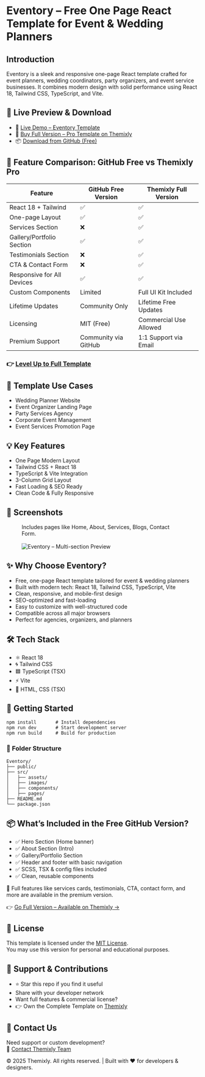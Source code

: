 <!DOCTYPE html>
<html lang="en">
<head>
  <meta charset="UTF-8" />
  <meta name="viewport" content="width=device-width, initial-scale=1.0"/>
  <meta name="description" content="Modern one-page React template tailored for Event Planning, Wedding, & Party Organizer Websites." />
  <meta name="keywords" content="React event management website template, free wedding planner site theme, one-page event planner React template, modern party organizer website design, responsive event services website built with Vite, TypeScript and Tailwind CSS event theme, creative React business template for events, mobile-first wedding planning site layout, React TS event organizer website, fast-loading event planning web template, professional React event service theme, modern UI event planner website" />
  <meta name="author" content="Themixly Web" />
  <link rel="canonical" href="https://themixly.com/themes/event-planner-react-one-page-template/" />
</head>
<body>
<h1>Eventory – Free One Page React Template for Event & Wedding Planners</h1>

<h2>Introduction</h2>
<p>Eventory is a sleek and responsive one-page React template crafted for event planners, wedding coordinators, party organizers, and event service businesses. It combines modern design with solid performance using React 18, Tailwind CSS, TypeScript, and Vite.</p>

<h2>🔗 Live Preview & Download</h2>
<ul>
  <li>🚀 <a href="https://themixly.com/preview/1622/event-planner-react-one-page-template/" target="_blank">Live Demo – Eventory Template</a></li>
  <li>🛒 <a href="https://themixly.com/themes/event-planner-react-one-page-template/" target="_blank">Buy Full Version – Pro Template on Themixly</a></li>
  <li>📦 <a href="https://github.com/themixlyweb/react-event-planner-website-template" target="_blank">Download from GitHub (Free)</a></li>
</ul>

<h2>🧹 Feature Comparison: GitHub Free vs Themixly Pro</h2>
<table>
  <thead>
    <tr><th>Feature</th><th>GitHub Free Version</th><th>Themixly Full Version</th></tr>
  </thead>
  <tbody>
    <tr><td>React 18 + Tailwind</td><td>✅</td><td>✅</td></tr>
    <tr><td>One-page Layout</td><td>✅</td><td>✅</td></tr>
    <tr><td>Services Section</td><td>❌</td><td>✅</td></tr>
    <tr><td>Gallery/Portfolio Section</td><td>✅</td><td>✅</td></tr>
    <tr><td>Testimonials Section</td><td>❌</td><td>✅</td></tr>
    <tr><td>CTA & Contact Form</td><td>❌</td><td>✅</td></tr>
    <tr><td>Responsive for All Devices</td><td>✅</td><td>✅</td></tr>
    <tr><td>Custom Components</td><td>Limited</td><td>Full UI Kit Included</td></tr>
    <tr><td>Lifetime Updates</td><td>Community Only</td><td>Lifetime Free Updates</td></tr>
    <tr><td>Licensing</td><td>MIT (Free)</td><td>Commercial Use Allowed</td></tr>
    <tr><td>Premium Support</td><td>Community via GitHub</td><td>1:1 Support via Email</td></tr>
  </tbody>
</table>

<h3>👉 <a href="https://themixly.com/themes/event-planner-react-one-page-template/" target="_blank">Level Up to Full Template</a></h3>

<h2>🧠 Template Use Cases</h2>
<ul>
  <li>Wedding Planner Website</li>
  <li>Event Organizer Landing Page</li>
  <li>Party Services Agency</li>
  <li>Corporate Event Management</li>
  <li>Event Services Promotion Page</li>
</ul>

<h2>💡 Key Features</h2>
<ul>
  <li>One Page Modern Layout</li>
  <li>Tailwind CSS + React 18</li>
  <li>TypeScript & Vite Integration</li>
  <li>3-Column Grid Layout</li>
  <li>Fast Loading & SEO Ready</li>
  <li>Clean Code & Fully Responsive</li>
</ul>

<h2>📸 Screenshots</h2>
<figure>
  <figcaption>Includes pages like Home, About, Services, Blogs, Contact Form.</figcaption><br/>
  <img src="https://themixly.com/wp-content/uploads/2025/07/Eventory-image-2-scaled.jpg" alt="Eventory – Multi-section Preview">
</figure>

<h2>✨ Why Choose Eventory?</h2>
<ul>
  <li>Free, one-page React template tailored for event & wedding planners</li>
  <li>Built with modern tech: React 18, Tailwind CSS, TypeScript, Vite</li>
  <li>Clean, responsive, and mobile-first design</li>
  <li>SEO-optimized and fast-loading</li>
  <li>Easy to customize with well-structured code</li>
  <li>Compatible across all major browsers</li>
  <li>Perfect for agencies, organizers, and planners</li>
</ul>

<h2>🛠️ Tech Stack</h2>
<ul>
  <li>⚛️ React 18</li>
  <li>🌀 Tailwind CSS</li>
  <li>🟦 TypeScript (TSX)</li>
  <li>⚡ Vite</li>
  <li>🧱 HTML, CSS (TSX)</li>
</ul>

<h2>🚀 Getting Started</h2>
<pre><code>npm install       # Install dependencies
npm run dev       # Start development server
npm run build     # Build for production</code></pre>

<h3>📁 Folder Structure</h3>
<pre><code>Eventory/
├── public/
├── src/
│   ├── assets/
│   ├── images/
│   ├── components/
│   ├── pages/
├── README.md
└── package.json</code></pre>

<h2>📦 What’s Included in the Free GitHub Version?</h2>
<ul>
  <li>✅ Hero Section (Home banner)</li>
  <li>✅ About Section (Intro)</li>
  <li>✅ Gallery/Portfolio Section</li>
  <li>✅ Header and footer with basic navigation</li>
  <li>✅ SCSS, TSX & config files included</li>
  <li>✅ Clean, reusable components</li>
</ul>
<p>🔐 Full features like services cards, testimonials, CTA, contact form, and more are available in the premium version.</p>
<p>👉 <a href="https://themixly.com/themes/event-planner-react-one-page-template/" target="_blank">Go Full Version – Available on Themixly →</a></p>

<h2>📝 License</h2>
<p>This template is licensed under the <a href="https://github.com/themixlyweb/react-event-planner-website-template/blob/main/LICENSE" target="_blank">MIT License</a>.<br/>
You may use this version for personal and educational purposes.</p>

<h2>📢 Support & Contributions</h2>
<ul>
  <li>⭐ Star this repo if you find it useful</li>
  <li>Share with your developer network</li>
  <li>Want full features & commercial license?</li>
  <li>👉 Own the Complete Template on <a href="https://themixly.com/" target="_blank">Themixly</a></li>
</ul>

<h2>🧾 Contact Us</h2>
<p>Need support or custom development?<br/>
📩 <a href="https://themixly.com/contact-us/" target="_blank">Contact Themixly Team</a><br/></p>

<footer>
  © 2025 Themixly. All rights reserved. | Built with ❤️ for developers & designers.
</footer>

</body>
</html>
